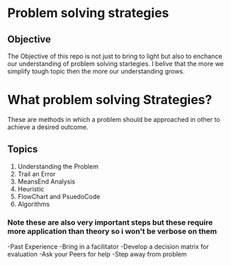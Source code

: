 # Problem solving strategies

## Objective
The Objective of this repo is not just to bring to light but also to enchance our understanding of problem solving startegies. I belive that the more we simplify tough topic then the more our understanding grows.


# What problem solving Strategies?

These are methods in which a problem should be approached in other to achieve a desired outcome.


## Topics
1. Understanding the Problem
2. Trail an Error
3. MeansEnd Analysis
4. Heuristic 
5. FlowChart and PsuedoCode
6. Algorithms


### Note these are also very important steps but these require more application than theory so i won't be verbose on them
 -Past Experience
 -Bring in a facilitator
 -Develop a decision matrix for evaluation
 -Ask your Peers for help
 -Step away from problem

